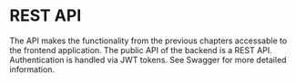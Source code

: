 # REST API

The API makes the functionality from the previous chapters accessable to the frontend application.
The public API of the backend is a REST API. Authentication is handled via JWT tokens.
See Swagger for more detailed information.

